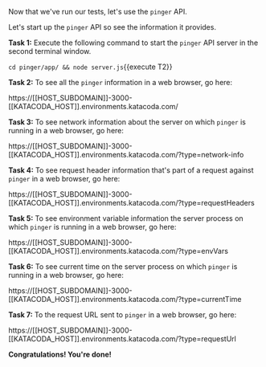 Now that we've run our tests, let's use the `pinger` API.

Let's start up the `pinger` API so see the information it provides.

**Task 1:** Execute the following command to start the `pinger` API server in the second terminal window.

`cd pinger/app/ && node server.js`{{execute T2}}

**Task 2:** To see all the `pinger` information in a web browser, go here:

https://[[HOST_SUBDOMAIN]]-3000-[[KATACODA_HOST]].environments.katacoda.com/

**Task 3:** To see network information about the server on which `pinger` is running in a web browser, go here:

https://[[HOST_SUBDOMAIN]]-3000-[[KATACODA_HOST]].environments.katacoda.com/?type=network-info

**Task 4:** To see request header information that's part of a request against `pinger` in a web browser, go here:

https://[[HOST_SUBDOMAIN]]-3000-[[KATACODA_HOST]].environments.katacoda.com/?type=requestHeaders

**Task 5:** To see environment variable information the server process on which `pinger` is running in a web browser, go here:

https://[[HOST_SUBDOMAIN]]-3000-[[KATACODA_HOST]].environments.katacoda.com/?type=envVars

**Task 6:** To see current time on the server process on which `pinger` is running in a web browser, go here:

https://[[HOST_SUBDOMAIN]]-3000-[[KATACODA_HOST]].environments.katacoda.com/?type=currentTime

**Task 7:** To the request URL sent to `pinger` in a web browser, go here:

https://[[HOST_SUBDOMAIN]]-3000-[[KATACODA_HOST]].environments.katacoda.com/?type=requestUrl

**Congratulations! You're done!**
